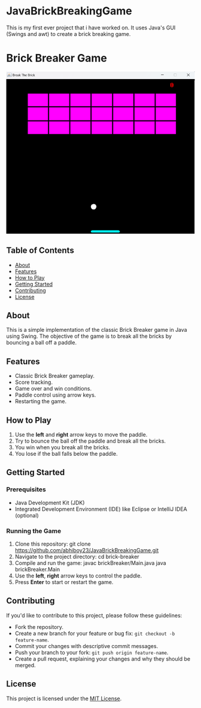 # JavaBrickBreakingGame
This is my first ever project that i have worked on.
It uses Java's GUI (Swings and awt) to create a brick breaking game.
# Brick Breaker Game

![Brick Breaker Screenshot](screenshot.png) <!-- Add a screenshot of your game here -->

## Table of Contents

- [About](#about)
- [Features](#features)
- [How to Play](#how-to-play)
- [Getting Started](#getting-started)
- [Contributing](#contributing)
- [License](#license)

## About

This is a simple implementation of the classic Brick Breaker game in Java using Swing. The objective of the game is to break all the bricks by bouncing a ball off a paddle.

## Features

- Classic Brick Breaker gameplay.
- Score tracking.
- Game over and win conditions.
- Paddle control using arrow keys.
- Restarting the game.

## How to Play

1. Use the **left** and **right** arrow keys to move the paddle.
2. Try to bounce the ball off the paddle and break all the bricks.
3. You win when you break all the bricks.
4. You lose if the ball falls below the paddle.

## Getting Started

### Prerequisites

- Java Development Kit (JDK)
- Integrated Development Environment (IDE) like Eclipse or IntelliJ IDEA (optional)

### Running the Game

1. Clone this repository:
git clone https://github.com/abhiboy23/JavaBrickBreakingGame.git
2. Navigate to the project directory:
cd brick-breaker
3. Compile and run the game:
javac brickBreaker/Main.java
java brickBreaker.Main
4. Use the **left**, **right** arrow keys to control the paddle.
5. Press **Enter** to start or restart the game.

## Contributing

If you'd like to contribute to this project, please follow these guidelines:

- Fork the repository.
- Create a new branch for your feature or bug fix: `git checkout -b feature-name`.
- Commit your changes with descriptive commit messages.
- Push your branch to your fork: `git push origin feature-name`.
- Create a pull request, explaining your changes and why they should be merged.

## License

This project is licensed under the [MIT License](LICENSE).



